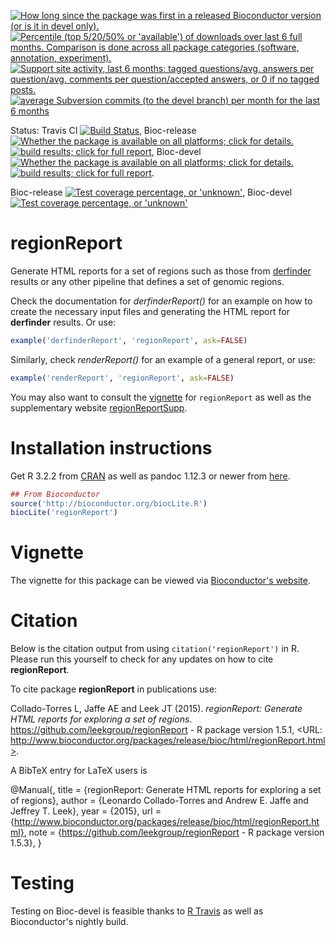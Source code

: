 <a href="http://www.bioconductor.org/packages/release/bioc/html/regionReport.html#since"><img border="0" src="http://www.bioconductor.org/shields/years-in-bioc/regionReport.svg" title="How long since the package was first in a released Bioconductor version (or is it in devel only)."></a> <a href="http://bioconductor.org/packages/stats/bioc/regionReport.html"><img border="0" src="http://www.bioconductor.org/shields/downloads/regionReport.svg" title="Percentile (top 5/20/50% or 'available') of downloads over last 6 full months. Comparison is done across all package categories (software, annotation, experiment)."></a> <a href="https://support.bioconductor.org/t/regionReport/"><img border="0" src="http://www.bioconductor.org/shields/posts/regionReport.svg" title="Support site activity, last 6 months: tagged questions/avg. answers per question/avg. comments per question/accepted answers, or 0 if no tagged posts."></a> <a href="http://www.bioconductor.org/packages/release/bioc/html/regionReport.html#svn_source"><img border="0" src="http://www.bioconductor.org/shields/commits/bioc/regionReport.svg" title="average Subversion commits (to the devel branch) per month for the last 6 months"></a>

Status: Travis CI [![Build Status](https://travis-ci.org/leekgroup/regionReport.svg?branch=master)](https://travis-ci.org/leekgroup/regionReport),
Bioc-release <a href="http://www.bioconductor.org/packages/release/bioc/html/regionReport.html#archives"><img border="0" src="http://www.bioconductor.org/shields/availability/release/regionReport.svg" title="Whether the package is available on all platforms; click for details."></a> <a href="http://bioconductor.org/checkResults/release/bioc-LATEST/regionReport/"><img border="0" src="http://www.bioconductor.org/shields/build/release/bioc/regionReport.svg" title="build results; click for full report"></a>,
Bioc-devel <a href="http://www.bioconductor.org/packages/devel/bioc/html/regionReport.html#archives"><img border="0" src="http://www.bioconductor.org/shields/availability/devel/regionReport.svg" title="Whether the package is available on all platforms; click for details."></a> <a href="http://bioconductor.org/checkResults/devel/bioc-LATEST/regionReport/"><img border="0" src="http://www.bioconductor.org/shields/build/devel/bioc/regionReport.svg" title="build results; click for full report"></a>.

Bioc-release <a href="https://bioconductor.org/developers/how-to/unitTesting-guidelines/#coverage"><img border="0" src="http://www.bioconductor.org/shields/coverage/release/regionReport.svg" title="Test coverage percentage, or 'unknown'"></a>, Bioc-devel <a href="https://bioconductor.org/developers/how-to/unitTesting-guidelines/#coverage"><img border="0" src="http://www.bioconductor.org/shields/coverage/devel/regionReport.svg" title="Test coverage percentage, or 'unknown'"></a>

regionReport
===============

Generate HTML reports for a set of regions such as those from 
[derfinder](http://www.bioconductor.org/packages/derfinder) results or any other pipeline that defines a set of genomic regions.

Check the documentation for _derfinderReport()_ for an example on how to create 
the necessary input files and generating the HTML report for __derfinder__ 
results. Or use:

```R
example('derfinderReport', 'regionReport', ask=FALSE)
```

Similarly, check _renderReport()_ for an example of a general report, or use:

```R
example('renderReport', 'regionReport', ask=FALSE)
```


You may also want to consult the [vignette](http://www.bioconductor.org/packages/regionReport) for `regionReport` as well as the supplementary website [regionReportSupp](http://leekgroup.github.io/regionReportSupp/).

# Installation instructions

Get R 3.2.2 from [CRAN](http://cran.r-project.org/) as well as pandoc 
1.12.3 or newer from [here](http://johnmacfarlane.net/pandoc/installing.html).

```R
## From Bioconductor
source('http://bioconductor.org/biocLite.R')
biocLite('regionReport')
```

# Vignette

The vignette for this package can be viewed via [Bioconductor's website](http://www.bioconductor.org/packages/regionReport).


# Citation

Below is the citation output from using `citation('regionReport')` in R. 
Please run this yourself to check for any updates on how to cite 
__regionReport__.


To cite package __regionReport__ in publications use:

Collado-Torres L, Jaffe AE and Leek JT (2015). _regionReport: Generate HTML reports for exploring a set of regions_.
https://github.com/leekgroup/regionReport - R package version 1.5.1, <URL:
http://www.bioconductor.org/packages/release/bioc/html/regionReport.html>.


A BibTeX entry for LaTeX users is

@Manual{,
    title = {regionReport: Generate HTML reports for exploring a set of regions},
    author = {Leonardo Collado-Torres and Andrew E. Jaffe and Jeffrey T. Leek},
    year = {2015},
    url = {http://www.bioconductor.org/packages/release/bioc/html/regionReport.html},
    note = {https://github.com/leekgroup/regionReport - R package version 1.5.3},
}

# Testing

Testing on Bioc-devel is feasible thanks to [R Travis](http://docs.travis-ci.com/user/languages/r/) as well as Bioconductor's nightly build.
